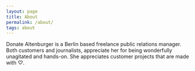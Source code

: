 ```yaml
---
layout: page
title: About
permalink: /about/
tags: about
---
```


Donate Altenburger is a Berlin based freelance public relations manager. Both customers and journalists, appreciate her for being wonderfully unagitated and hands-on. She appreciates customer projects that are made with &#9825;. 

